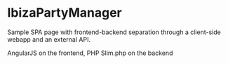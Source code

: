 IbizaPartyManager
=================

Sample SPA page with frontend-backend separation through a client-side webapp and an external API.

AngularJS on the frontend, PHP Slim.php on the backend
